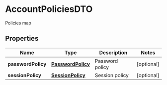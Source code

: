 

# AccountPoliciesDTO

Policies map

## Properties

| Name | Type | Description | Notes |
|------------ | ------------- | ------------- | -------------|
|**passwordPolicy** | [**PasswordPolicy**](PasswordPolicy.md) | Password policy |  [optional] |
|**sessionPolicy** | [**SessionPolicy**](SessionPolicy.md) | Session policy |  [optional] |




